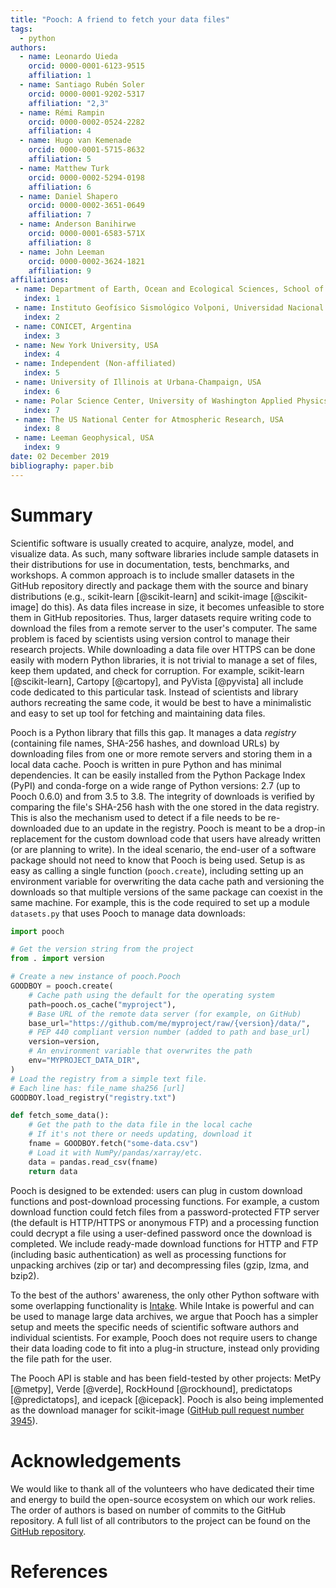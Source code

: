 ```yaml
---
title: "Pooch: A friend to fetch your data files"
tags:
  - python
authors:
  - name: Leonardo Uieda
    orcid: 0000-0001-6123-9515
    affiliation: 1
  - name: Santiago Rubén Soler
    orcid: 0000-0001-9202-5317
    affiliation: "2,3"
  - name: Rémi Rampin
    orcid: 0000-0002-0524-2282
    affiliation: 4
  - name: Hugo van Kemenade
    orcid: 0000-0001-5715-8632
    affiliation: 5
  - name: Matthew Turk
    orcid: 0000-0002-5294-0198
    affiliation: 6
  - name: Daniel Shapero
    orcid: 0000-0002-3651-0649
    affiliation: 7
  - name: Anderson Banihirwe
    orcid: 0000-0001-6583-571X
    affiliation: 8
  - name: John Leeman
    orcid: 0000-0002-3624-1821
    affiliation: 9
affiliations:
 - name: Department of Earth, Ocean and Ecological Sciences, School of Environmental Sciences, University of Liverpool, UK
   index: 1
 - name: Instituto Geofísico Sismológico Volponi, Universidad Nacional de San Juan, Argentina
   index: 2
 - name: CONICET, Argentina
   index: 3
 - name: New York University, USA
   index: 4
 - name: Independent (Non-affiliated)
   index: 5
 - name: University of Illinois at Urbana-Champaign, USA
   index: 6
 - name: Polar Science Center, University of Washington Applied Physics Lab, USA
   index: 7
 - name: The US National Center for Atmospheric Research, USA
   index: 8
 - name: Leeman Geophysical, USA
   index: 9
date: 02 December 2019
bibliography: paper.bib
---
```


# Summary

Scientific software is usually created to acquire, analyze, model, and visualize data.
As such, many software libraries include sample datasets in their distributions
for use in documentation, tests, benchmarks, and workshops.
A common approach is to include smaller datasets in the GitHub repository
directly and package them with the source and binary distributions
(e.g., scikit-learn [@scikit-learn] and scikit-image [@scikit-image] do this).
As data files increase in size, it becomes unfeasible to store them in GitHub
repositories.
Thus, larger datasets require writing code to download the files from a remote server
to the user's computer.
The same problem is faced by scientists using version control to manage their
research projects.
While downloading a data file over HTTPS can be done easily with modern Python
libraries, it is not trivial to manage a set of files, keep them updated, and
check for corruption.
For example, scikit-learn [@scikit-learn], Cartopy [@cartopy], and PyVista
[@pyvista] all include code dedicated to this particular task.
Instead of scientists and library authors recreating the same code, it would be
best to have a minimalistic and easy to set up tool for fetching and maintaining
data files.

Pooch is a Python library that fills this gap.
It manages a data *registry* (containing file names, SHA-256 hashes, and
download URLs) by downloading files from one or more remote servers and storing
them in a local data cache.
Pooch is written in pure Python and has minimal dependencies.
It can be easily installed from the Python Package Index (PyPI) and conda-forge
on a wide range of Python versions: 2.7 (up to Pooch 0.6.0) and from 3.5 to 3.8.
The integrity of downloads is verified by comparing the file's SHA-256 hash with
the one stored in the data registry.
This is also the mechanism used to detect if a file needs to be re-downloaded
due to an update in the registry.
Pooch is meant to be a drop-in replacement for the custom download code that
users have already written (or are planning to write).
In the ideal scenario, the end-user of a software package should not need to know that
Pooch is being used.
Setup is as easy as calling a single function (`pooch.create`), including
setting up an environment variable for overwriting the data cache path and
versioning the downloads so that multiple versions of the same package can
coexist in the same machine.
For example, this is the code required to set up a module
`datasets.py` that uses Pooch to manage data downloads:

```python
import pooch

# Get the version string from the project
from . import version

# Create a new instance of pooch.Pooch
GOODBOY = pooch.create(
    # Cache path using the default for the operating system
    path=pooch.os_cache("myproject"),
    # Base URL of the remote data server (for example, on GitHub)
    base_url="https://github.com/me/myproject/raw/{version}/data/",
    # PEP 440 compliant version number (added to path and base_url)
    version=version,
    # An environment variable that overwrites the path
    env="MYPROJECT_DATA_DIR",
)
# Load the registry from a simple text file.
# Each line has: file_name sha256 [url]
GOODBOY.load_registry("registry.txt")

def fetch_some_data():
    # Get the path to the data file in the local cache
    # If it's not there or needs updating, download it
    fname = GOODBOY.fetch("some-data.csv")
    # Load it with NumPy/pandas/xarray/etc.
    data = pandas.read_csv(fname)
    return data
```

Pooch is designed to be extended: users can plug in custom download functions
and post-download processing functions.
For example, a custom download function could fetch files from a
password-protected FTP server (the default is HTTP/HTTPS or anonymous FTP) and
a processing function could decrypt a file using a user-defined password once
the download is completed.
We include ready-made download functions for HTTP and FTP (including basic
authentication) as well as processing functions for unpacking archives (zip or
tar) and decompressing files (gzip, lzma, and bzip2).

To the best of the authors' awareness, the only other Python software with some
overlapping functionality is [Intake](https://github.com/intake/intake).
While Intake is powerful and can be used to manage large data archives,
we argue that Pooch has a simpler setup and meets the
specific needs of scientific software authors and individual scientists.
For example, Pooch does not require users to change their data loading code to
fit into a plug-in structure, instead only providing the file path for the
user.

The Pooch API is stable and has been field-tested by other projects:
MetPy [@metpy], Verde [@verde], RockHound [@rockhound], predictatops
[@predictatops], and icepack [@icepack].
Pooch is also being implemented as the download manager for scikit-image
([GitHub pull request number 3945](https://github.com/scikit-image/scikit-image/pull/3945)).


# Acknowledgements

We would like to thank all of the volunteers who have dedicated their time and
energy to build the open-source ecosystem on which our work relies.
The order of authors is based on number of commits to the GitHub repository.
A full list of all contributors to the project can be found on the
[GitHub repository](https://github.com/fatiando/pooch/graphs/contributors).


# References
